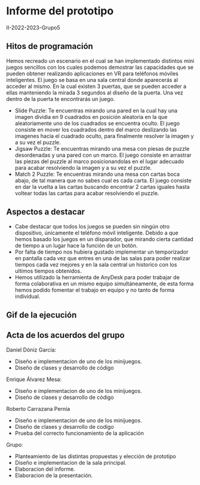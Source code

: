 # Informe del prototipo
II-2022-2023-Grupo5
## Hitos de programación
Hemos recreado un escenario en el cual se han implementado distintos mini juegos sencillos con los cuales podemos demostrar las capacidades que se pueden obtener realizando aplicaciones en VR para teléfonos móviles inteligentes.
El juego se basa en una sala central donde aparecerás al acceder al mismo. En la cual existen 3 puertas, que se pueden acceder a ellas manteniendo la mirada 3 segundos al diseño de la puerta.
Una vez dentro de la puerta te encontrarás un juego.
- Slide Puzzle: Te encuentras mirando una pared en la cual hay una imagen dividia en 9 cuadrados en posición aleatoria en la que aleatoriamente uno de los cuadrados se encuentra oculto. El juego consiste en mover los cuadrados dentro del marco deslizando las imagenes hacia el cuadrado oculto, para finalmente resolver la imagen y a su vez el puzzle.
- Jigsaw Puzzle: Te encuentras mirando una mesa con piesas de puzzle desordenadas y una pared con un marco. El juego consiste en arrastrar las piezas del puzzle al marco posicionandolas en el lugar adecuado para acabar resolviendo la imagen y a su vez el puzzle.
- Match 2 Puzzle: Te encuentras mirando una mesa con cartas boca abajo, de tal manera que no sabes cual es cada carta. El juego consiste en dar la vuelta a las cartas buscando encontrar 2 cartas iguales hasta voltear todas las cartas para acabar resolviendo el puzzle.

## Aspectos a destacar

- Cabe destacar que todos los juegos se pueden sin ningún otro dispositivo, únicamente el teléfono móvil inteligente. Debido a que hemos basado los juegos en un disparador, que mirando cierta cantidad de tiempo a un lugar hace la función de un botón.
- Por falta de tiempo nos hubiera gustado implementar un temporizador en pantalla cada vez que entres en una de las salas para poder realizar tiempos cada vez mejores y en la sala central un historico con los ultimos tiempos obtenidos.
- Hemos utilizado la herramienta de AnyDesk para poder trabajar de forma colaborativa en un mismo equipo simultáneamente, de esta forma hemos podido fomentar el trabajo en equipo y no tanto de forma individual.

## Gif de la ejecución


## Acta de los acuerdos del grupo

Daniel Dóniz García: 
- Diseño e implementacion de uno de los minijuegos.
- Diseño de clases y desarrollo de código

Enrique Álvarez Mesa: 
- Diseño e implementacion de uno de los minijuegos.
- Diseño de clases y desarrollo de código

Roberto Carrazana Pernía
- Diseño e implementacion de uno de los minijuegos.
- Diseño de clases y desarrollo de codigo
- Prueba del correcto funcionamiento de la aplicación

Grupo: 
- Planteamiento de las distintas propuestas y elección de prototipo
- Diseño e implementacion de la sala principal. 
- Elaboracion del informe.
- Elaboracion de la presentación.
